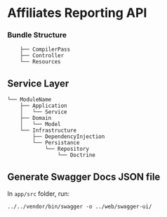 # Affiliates Reporting API

### Bundle Structure
```
    ├── CompilerPass
    ├── Controller
    └── Resources
```

## Service Layer
```
└── ModuleName
    ├── Application
    │   └── Service
    ├── Domain
    │   └── Model
    └── Infrastructure
        ├── DependencyInjection
        └── Persistance
            └── Repository
                └── Doctrine
```

## Generate Swagger Docs JSON file

In `app/src` folder, run:
```
../../vendor/bin/swagger -o ../web/swagger-ui/
```
